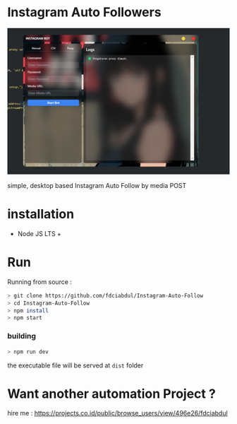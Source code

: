 # Instagram Auto Followers
![screen](image.png)

simple, desktop based Instagram Auto Follow by media POST


# installation

- Node JS LTS +

# Run 
 Running from source :

```bash
> git clone https://github.com/fdciabdul/Instagram-Auto-Follow
> cd Instagram-Auto-Follow
> npm install
> npm start
```
 ### building 

 ```bash
> npm run dev
```

the executable file will be served at `dist` folder



# Want another automation Project ?


hire me : https://projects.co.id/public/browse_users/view/496e26/fdciabdul
